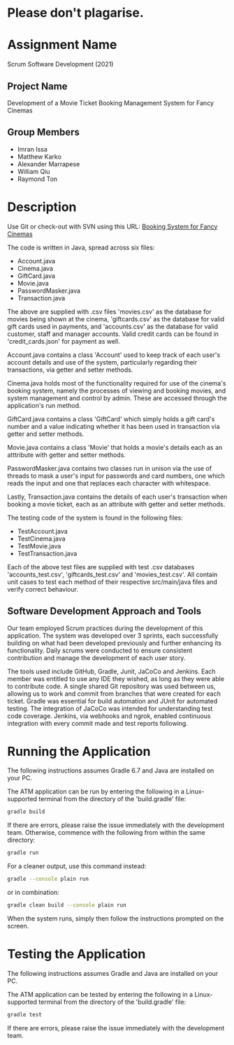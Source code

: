 # Please don't plagarise.

# Assignment Name

Scrum Software Development (2021)

## Project Name

Development of a Movie Ticket Booking Management System for Fancy Cinemas

## Group Members

 - Imran Issa
 - Matthew Karko
 - Alexander Marrapese
 - William Qiu
 - Raymond Ton


# Description

Use Git or check-out with SVN using this URL:
[Booking System for Fancy Cinemas](https://github.sydney.edu.au/SOFT2412-2021S2/Assignment__2.git)

The code is written in Java, spread across six files:
 - Account.java
 - Cinema.java
 - GiftCard.java
 - Movie.java
 - PasswordMasker.java
 - Transaction.java

The above are supplied with .csv files 'movies.csv' as the database for movies being shown at the cinema, 'giftcards.csv' as the database for valid gift cards used in payments, and 'accounts.csv' as the database for valid customer, staff and manager accounts. Valid credit cards can be found in 'credit_cards.json' for payment as well.

Account.java contains a class 'Account' used to keep track of each user's account details and use of the system, particularly regarding their transactions, via getter and setter methods.

Cinema.java holds most of the functionality required for use of the cinema's booking system, namely the processes of viewing and booking movies, and system management and control by admin. These are accessed through the application's run method.

GiftCard.java contains a class 'GiftCard' which simply holds a gift card's number and a value indicating whether it has been used in transaction via getter and setter methods.

Movie.java contains a class 'Movie' that holds a movie's details each as an atttribute with getter and setter methods.

PasswordMasker.java contains two classes run in unison via the use of threads to mask a user's input for passwords and card numbers, one which reads the input and one that replaces each character with whitespace.

Lastly, Transaction.java contains the details of each user's transaction when booking a movie ticket, each as an attribute with getter and setter methods.

The testing code of the system is found in the following files:
 - TestAccount.java
 - TestCinema.java
 - TestMovie.java
 - TestTransaction.java

Each of the above test files are supplied with test .csv databases 'accounts_test.csv', 'giftcards_test.csv' and 'movies_test.csv'. All contain unit cases to test each method of their respective src/main/java files and verify correct behaviour.

## Software Development Approach and Tools

Our team employed Scrum practices during the development of this application. The system was developed over 3 sprints, each successfully building on what had been developed previously and further enhancing its functionality. Daily scrums were conducted to ensure consistent contribution and manage the development of each user story. 

The tools used include GitHub, Gradle, Junit, JaCoCo and Jenkins. Each member was entitled to use any IDE they wished, as long as they were able to contribute code. A single shared Git repository was used between us, allowing us to work and commit from branches that were created for each ticket. Gradle was essential for build automation and JUnit for automated testing. The integration of JaCoCo was intended for understanding test code coverage. Jenkins, via webhooks and ngrok, enabled continuous integration with every commit made and test reports following. 

# Running the Application

The following instructions assumes Gradle 6.7 and Java are installed on your PC.

The ATM application can be run by entering the following in a Linux-supported terminal from the directory of the 'build.gradle' file:

```bash
gradle build
```

If there are errors, please raise the issue immediately with the development team.
Otherwise, commence with the following from within the same directory:

```bash
gradle run
```

For a cleaner output, use this command instead:
```bash
gradle --console plain run
```
or in combination:
```bash
gradle clean build --console plain run
```

When the system runs, simply then follow the instructions prompted on the screen.

# Testing the Application

The following instructions assumes Gradle and Java are installed on your PC.

The ATM application can be tested by entering the following in a Linux-supported terminal from the directory of the 'build.gradle' file:

```bash
gradle test
```

If there are errors, please raise the issue immediately with the development team.
